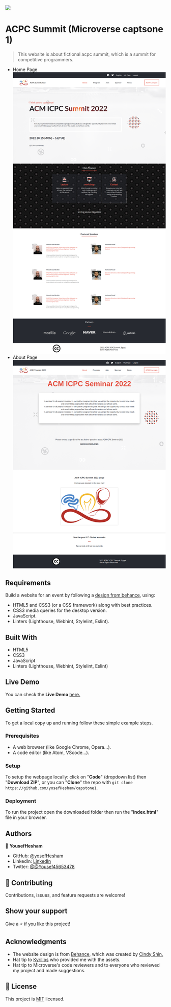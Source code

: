 ![](https://img.shields.io/badge/Microverse-blueviolet)

# ACPC Summit (Microverse captsone 1)

> This website is about fictional acpc summit, which is a summit for competitive programmers.
- Home Page             
![](images/home.png)
- About Page
![](images/about.png)


## Requirements

Build a website for an event by following a [design from behance](https://www.behance.net/gallery/29845175/CC-Global-Summit-2015), using:

- HTML5 and CSS3 (or a CSS framework) along with best practices.
- CSS3 media queries for the desktop version.
- JavaScript.
- Linters (Lighthouse, Webhint, Stylelint, Eslint).

## Built With

- HTML5
- CSS3
- JavaScript
- Linters (Lighthouse, Webhint, Stylelint, Eslint)

## Live Demo

You can check the **Live Demo** [here.](https://yosefhesham.github.io/capstone1/)

## Getting Started

To get a local copy up and running follow these simple example steps.
### Prerequisites

- A web browser (like Google Chrome, Opera...).
- A code editor (like Atom, VScode...).

### Setup

To setup the webpage locally: click on "**Code**" (dropdown list) then "**Download ZIP**",
or you can "**Clone**" the repo with `git clone https://github.com/yosefHesham/capstone1`.

### Deployment

To run the project open the downloaded folder then run the "**index.html**" file in your browser.

## Authors

👤 **YousefHesham**

- GitHub: [@yosefHesham](https://github.com/yosefHesham)
- LinkedIn: [LinkedIn](https://www.linkedin.com/in/yousef-hesham98/)
- Twitter: [@@Yousef45653478](https://twitter.com/Yousef45653478)

## 🤝 Contributing

Contributions, issues, and feature requests are welcome!

## Show your support

Give a ⭐️ if you like this project!

## Acknowledgments

- The website design is from [Behance](https://www.behance.net/gallery/29845175/CC-Global-Summit-2015), which was created by [Cindy Shin.](https://www.behance.net/adagio07)
- Hat tip to [Kyrillos](https://github.com/Bondok6) who provided me with the assets.
- Hat tip to Microverse's code reviewers and to everyone who reviewed my project and made suggestions.

## 📝 License

This project is [MIT](./MIT.md) licensed.